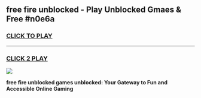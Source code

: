 
## free fire unblocked - Play Unblocked Gmaes & Free #n0e6a
<h3>
<a href="https://news.freeplayer.one?title=free_fire_unblocked&ref=26F">CLICK TO PLAY</a></h3>
<hr>

<h3>
<a href="https://news.freeplayer.one?title=free_fire_unblocked&ref=26F">CLICK 2 PLAY</a>
  
</h3>

<a href="https://news.freeplayer.one?title=free_fire_unblocked&ref=26F/"><img src="https://clearcache.store/games.png"></a>


**free fire unblocked games unblocked: Your Gateway to Fun and Accessible Online Gaming**
